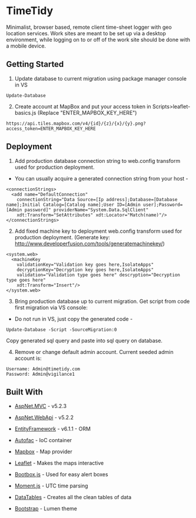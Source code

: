 # TimeTidy

Minimalist, browser based, remote client time-sheet logger with geo location services. Work sites are meant to be set up via a desktop environment, while logging on to or off of the work site should be done with a mobile device.

## Getting Started

1. Update database to current migration using package manager console in VS
```
Update-Database
```
2. Create account at MapBox and put your access token in Scripts>leaflet-basics.js (Replace "ENTER_MAPBOX_KEY_HERE")
```
https://api.tiles.mapbox.com/v4/{id}/{z}/{x}/{y}.png?access_token=ENTER_MAPBOX_KEY_HERE
```

## Deployment

1. Add production database connection string to web.config transform used for production deployment.
- You can usually acquire a generated connection string from your host -
```
<connectionStrings>
  <add name="DefaultConnection" 
    connectionString="Data Source=[Ip address];Database=[Database name];Initial Catalog=[Catalog name];User ID=[Admin user];Password=[Admin password]" providerName="System.Data.SqlClient"
    xdt:Transform="SetAttributes" xdt:Locator="Match(name)"/>
</connectionStrings>
```
2. Add fixed machine key to deployment web.config transform used for production deployment. 
(Generate key: http://www.developerfusion.com/tools/generatemachinekey/)
```
<system.web>
  <machineKey 
    validationKey="Validation key goes here,IsolateApps"
    decryptionKey="Decryption key goes here,IsolateApps" 
    validation="Validation type goes here" descryption="Decryption type goes here"
    xdt:Transform="Insert"/>
</system.web>
```
3. Bring production database up to current migration.
Get script from code first migration via VS console:
- Do not run in VS, just copy the generated code -
```
Update-Database -Script -SourceMigration:0
```
Copy generated sql query and paste into sql query on database. 

4. Remove or change default admin account. Current seeded admin account is:
```
Username: Admin@timetidy.com
Password: Admin@vigilance1
```


## Built With

* [AspNet.MVC](https://www.asp.net/mvc) - v5.2.3
* [AspNet.WebApi](https://www.asp.net/web-api) - v5.2.2
* [EntityFramework]() - v6.1.1 - ORM
* [Autofac](https://autofac.org/) - IoC container

* [Mapbox](http://www.mapbox.com/) - Map provider
* [Leaflet](http://leafletjs.com/) - Makes the maps interactive
* [Bootbox.js](http://bootboxjs.com/) - Used for easy alert boxes
* [Moment.js](https://momentjs.com/) - UTC time parsing
* [DataTables](https://datatables.net/) - Creates all the clean tables of data
* [Bootstrap](http://getbootstrap.com/javascript/) - Lumen theme

